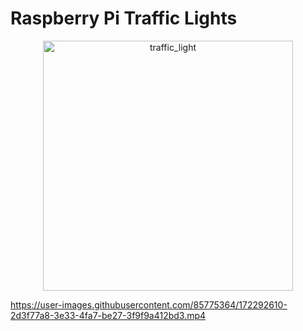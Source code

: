 # Raspberry Pi Traffic Lights
<p align="center">
<img src="https://user-images.githubusercontent.com/85775364/172287368-cde8e429-58db-4ac0-9074-8d4f8e088de3.jpg" alt="traffic_light" width="400" align="center">
</p>

https://user-images.githubusercontent.com/85775364/172292610-2d3f77a8-3e33-4fa7-be27-3f9f9a412bd3.mp4
